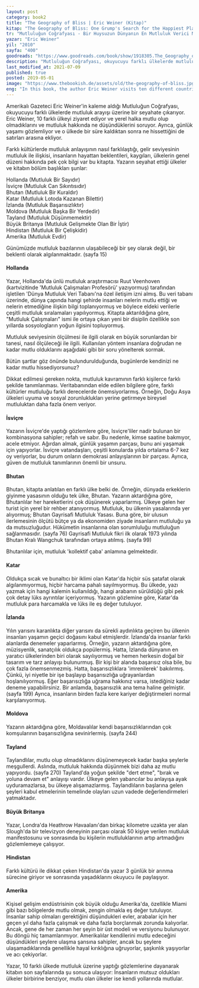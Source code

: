 ```yaml
---
layout: post  
category: book2  
title: "The Geography of Bliss | Eric Weiner (Kitap)"  
kitap: "The Geography of Bliss: One Grump's Search for the Happiest Places in the World"  
tr: "Mutluluğun Coğrafyası - Bir Huysuzun Dünyanın En Mutluluk Verici Mekanını Arayışı"  
yazar: "Eric Weiner"  
yil: "2010"  
sayfa: "400"  
goodreads: "https://www.goodreads.com/book/show/1918305.The_Geography_of_Bliss"
description: "Mutluluğun Coğrafyası, okuyucuyu farklı ülkelerde mutluluk arayışı üzerine bir seyahate çıkarıyor."
last_modified_at: 2021-07-09
published: true
posted: 2019-05-01
image: "https://www.thebookish.de/assets/old/the-geography-of-bliss.jpg"
eng: "In this book, the author Eric Weiner visits ten different countries, talks to residents to understand their concept of happiness, what makes them happy and what they do to find happiness. This book is a sociological culture book at the same time; it can be defined as 'a travel journal'."
---
```


Amerikalı Gazeteci Eric Weiner'in kaleme aldığı Mutluluğun Coğrafyası, okuyucuyu farklı ülkelerde mutluluk arayışı üzerine bir seyahate çıkarıyor. Eric Weiner, 10 farklı ülkeyi ziyaret ediyor ve yerel halka mutlu olup olmadıklarını ve mutluluk hakkında ne düşündüklerini soruyor. Ayrıca, günlük yaşamı gözlemliyor ve o ülkede bir süre kaldıktan sonra ne hissettiğini de satırları arasına ekliyor.  
  
Farklı kültürlerde mutluluk anlayışının nasıl farklılaştığı, gelir seviyesinin mutluluk ile ilişkisi, insanların hayattan beklentileri, kaygıları, ülkelerin genel düzeni hakkında pek çok bilgi var bu kitapta. Yazarın seyahat ettiği ülkeler ve kitabın bölüm başlıkları şunlar:  
  
Hollanda (Mutluluk Bir Sayıdır)  
İsviçre (Mutluluk Can Sıkıntısıdır)  
Bhutan (Mutluluk Bir Kuraldır)  
Katar (Mutluluk Lotoda Kazanan Bilettir)  
İzlanda (Mutluluk Başarısızlıktır)  
Moldova (Mutluluk Başka Bir Yerdedir)  
Tayland (Mutluluk Düşünmemektir)  
Büyük Britanya (Mutluluk Gelişmekte Olan Bir İştir)  
Hindistan (Mutluluk Bir Çelişkidir)  
Amerika (Mutluluk Evdir)  
  
Günümüzde mutluluk bazılarının ulaşabileceği bir şey olarak değil, bir beklenti olarak algılanmaktadır. (sayfa 15)  
  
#### Hollanda

Yazar, Hollanda'da ünlü mutluluk araştırmacısı Ruut Veenhoven (kartvizitinde 'Mutluluk Çalışmaları Profesörü' yazıyormuş) tarafından işletilen 'Dünya Mutluluk Veri Tabanı'na özel iletişim izni almış. Bu veri tabanı üzerinde, dünya çapında hangi şehirde insanları nelerin mutlu ettiği ve nelerin etmediğine ilişkin bilgi toplanıyormuş ve böylece eldeki verilerle çeşitli mutluluk sıralamaları yapılıyormuş. Kitapta aktarıldığına göre, "Mutluluk Çalışmaları" ismi ile ortaya çıkan yeni bir disiplin özellikle son yıllarda sosyologların yoğun ilgisini topluyormuş.  
  
Mutluluk seviyesinin ölçülmesi ile ilgili olarak en büyük sorunlardan bir tanesi, nasıl ölçüleceği ile ilgili. Kullanılan yöntem insanlara doğrudan ne kadar mutlu olduklarını aşağıdaki gibi bir soru yönelterek sormak.  
  
Bütün şartlar göz önünde bulundurulduğunda, bugünlerde kendinizi ne kadar mutlu hissediyorsunuz?  
  
Dikkat edilmesi gereken nokta, mutluluk kavramının farklı kişilerce farklı şekilde tanımlanması. Veritabanından elde edilen bilgilere göre, farklı kültürler mutluluğu farklı derecelerde önemsiyorlarmış. Örneğin, Doğu Asya ülkeleri uyuma ve sosyal zorunluklukları yerine getirmeye bireysel mutluluktan daha fazla önem veriyor.  
  
#### İsviçre

Yazarın İsviçre'de yaptığı gözlemlere göre, Isviçre'liler nadir bulunan bir kombinasyona sahipler; refah ve sabır. Bu nedenle, kimse saatine bakmıyor, acele etmiyor. Ağırdan almak, günlük yaşamın parçası, bunu ani yaşamak için yapıyorlar. İsviçre vatandaşları, çeşitli konularda yılda ortalama 6-7 kez oy veriyorlar, bu durum onların demokrasi anlayışlarının bir parçası. Ayrıca, güven de mutluluk tanımlarının önemli bir unsuru.  
  
#### Bhutan

Bhutan, kitapta anlatılan en farklı ülke belki de. Örneğin, dünyada erkeklerin giyinme yasasının olduğu tek ülke, Bhutan. Yazarın aktardığına göre, Bhutanlılar her hareketlerini çok düşünerek yaparlarmış. Ülkeye gelen her turist için yerel bir rehber atanıyormuş. Mutluluk, bu ülkenin yasalarında yer alıyormuş; Bhutan Gayrisafi Mutluluk Yasası. Buna göre, bir ulusun ilerlemesinin ölçütü bütçe ya da ekonomiden ziyade insanların mutluluğu ya da mutsuzluğudur. Hükümetin insanlarına olan sorumluluğu mutluluğun sağlanmasıdır. (sayfa 76) Gayrisafi Mutluluk fikri ilk olarak 1973 yılında Bhutan Kralı Wangchuk tarafından ortaya atılmış. (sayfa 99)  
  
Bhutanlılar için, mutluluk 'kollektif çaba' anlamına gelmektedir.  
  
#### Katar 
  
Oldukça sıcak ve bunaltıcı bir iklimi olan Katar'da hiçbir süs şatafat olarak algılanmıyormuş, hiçbir harcama pahalı sayılmıyormuş. Bu ülkede, yazı yazmak için hangi kalemin kullanıldığı, hangi arabanın sürüldüğü gibi pek çok detay lüks ayrıntılar içeriyormuş. Yazarın gözlemine göre, Katar'da mutluluk para harcamakla ve lüks ile eş değer tutuluyor.  
  
#### İzlanda 

Yılın yarısını karanlıkta diğer yarısını da sürekli aydınlıkta geçiren bu ülkenin insanları yaşamın geçici doğasını kabul etmişlerdir. İzlanda'da insanlar farklı alanlarda denemeler yaparlarmış. Örneğin, yazarın aktardığına göre, müzisyenlik, sanatçılık oldukça popülermiş. Hatta, İzlanda dünyanın en yaratıcı ülkelerinden biri olarak sayılıyormuş ve hemen herkesin doğal bir tasarım ve tarz anlayışı bulunurmuş. Bir kişi bir alanda başarısız olsa bile, bu çok fazla önemsenmezmiş. Hatta, başarısızlıklara 'imrenilerek' bakılırmış. Çünkü, iyi niyetle bir işe başlayıp başarısızlığa uğrayanlardan hoşlanılıyormuş. Eğer başarısızlığa uğrama hakkınız varsa, istediğiniz kadar deneme yapabilirsiniz. Bir anlamda, başarısızlık ana tema haline gelmiştir. (sayfa 199) Ayrıca, insanların birden fazla kere kariyer değiştirmeleri normal karşılanıyormuş.  
  
#### Moldova

Yazarın aktardığına göre, Moldavalılar kendi başarısızlıklarından çok komşularının başarısızlığına sevinirlermiş. (sayfa 244)  
  
#### Tayland

Taylandlılar, mutlu olup olmadıklarını düşünemeyecek kadar başka şeylerle meşgullerdi. Aslında, mutluluk hakkında düşünmek bizi daha az mutlu yapıyordu. (sayfa 270) Tayland'da yoğun şekilde "dert etme", "bırak ve yoluna devam et" anlayışı vardır. Ülkeye gelen yabancılar bu anlayışa ayak uyduramazlarsa, bu ülkeye alışamazlarmış. Taylandlıların başlarına gelen şeyleri kabul etmelerinin temelinde olayları uzun vadede değerlendirmeleri yatmaktadır.  
  
#### Büyük Britanya

Yazar, Londra'da Heathrow Havaalanı'dan birkaç kilometre uzakta yer alan Slough'da bir televizyon deneyinin parçası olarak 50 kişiye verilen mutluluk manifestosunu ve sonrasında bu kişilerin mutluluklarının artıp artmadığını gözlemlemeye çalışıyor.  
  
#### Hindistan

Farklı kültürü ile dikkat çeken Hindistan'da yazar 3 günlük bir arınma sürecine giriyor ve sonrasında yaşadıklarını okuyucu ile paylaşıyor.  
  
#### Amerika

Kişisel gelişim endüstrisinin çok büyük olduğu Amerika'da, özellikle Miami gibi bazı bölgelerde mutlu olmak, zengin olmakla eş değer tutuluyor. İnsanlar sahip olmaları gerektiğini düşündukleri evler, arabalar için her geçen yıl daha fazla çalışmak ve daha fazla borçlanmak zorunda kalıyorlar. Ancak, gene de her zaman her şeyin bir üst modeli ve versiyonu bulunuyor. Bu döngü hiç tamamlanmıyor. Amerikalılar kendilerini mutlu edeceğini düşündükleri şeylere ulaşma şansına sahipler, ancak bu şeylere ulaşamadıklarında genellikle hayal kırıklığına uğruyorlar, şaşkınlık yaşıyorlar ve acı çekiyorlar.  
  
Yazar, 10 farklı ülkede mutluluk üzerine yaptığı gözlemlerine dayanarak kitabın son sayfalarında şu sonuca ulaşıyor:  İnsanların mutsuz oldukları ülkeler birbirine benziyor, mutlu olan ülkeler ise kendi yollarında mutlular.  
